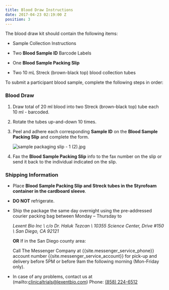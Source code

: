 ```yaml
---
title: Blood Draw Instructions
date: 2017-04-23 02:19:00 Z
position: 3
---
```


The blood draw kit should contain the following items:

* Sample Collection Instructions

* Two **Blood Sample ID** Barcode Labels

* One **Blood Sample Packing Slip**

* Two 10 mL Streck (brown-black top) blood collection tubes

To submit a participant blood sample, complete the following steps in order:

### Blood Draw

1. Draw total of 20 ml blood into two Streck (brown-black top) tube each 10 ml - barcoded.

2. Rotate the tubes up-and-down 10 times.

3. Peel and adhere each corresponding **Sample ID** on the **Blood Sample Packing Slip** and complete the form.

   ![sample packaging slip - 1 (2).jpg](/uploads/sample%20packaging%20slip%20-%201%20(2).jpg)

4. Fax the **Blood Sample Packing Slip** info to the fax number on the slip or send it back to the individual indicated on the slip.

### **Shipping Information**

* Place **Blood Sample Packing Slip and Streck tubes in the Styrofoam container in the cardboard sleeve**.

* **DO NOT** refrigerate.

* Ship the package the same day overnight using the pre-addressed courier packing bag between Monday – Thursday to

  *Lexent Bio Inc \\
  c/o Dr. Haluk Tezcan \\
  10355 Science Center, Drive #150 \\
  San Diego, CA 92121*

  **OR** If in the San Diego county area:

  Call The Messenger Company at {{site.messenger_service_phone}} account number {{site.messenger_service_account}} for pick-up and delivery before 5PM or before 9am the following morning (Mon-Friday only).

* In case of any problems, contact us at (mailto:clinicaltrials@lexentbio.com)
  Phone: [(858) 224-6512](tel:(858)%20224-6512)